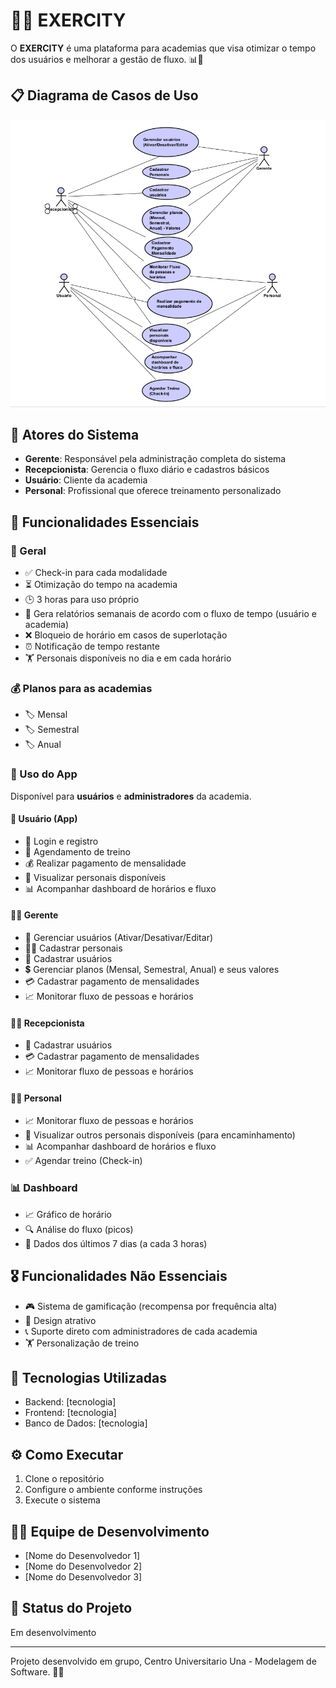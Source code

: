 # 🏋️‍♂️ EXERCITY

O **EXERCITY** é uma plataforma para academias que visa otimizar o tempo dos usuários e melhorar a gestão de fluxo. 📊💪

## 📋 Diagrama de Casos de Uso
![Diagrama de Casos de Uso](./caso-de-uso.png)

## 👥 Atores do Sistema
- **Gerente**: Responsável pela administração completa do sistema
- **Recepcionista**: Gerencia o fluxo diário e cadastros básicos
- **Usuário**: Cliente da academia
- **Personal**: Profissional que oferece treinamento personalizado

## 🚀 Funcionalidades Essenciais

### **🔹 Geral**
- ✅ Check-in para cada modalidade
- ⏳ Otimização do tempo na academia
- 🕒 3 horas para uso próprio
- 📅 Gera relatórios semanais de acordo com o fluxo de tempo (usuário e academia)
- ❌ Bloqueio de horário em casos de superlotação
- ⏰ Notificação de tempo restante
- 🏋️ Personais disponíveis no dia e em cada horário

### **💰 Planos para as academias**
- 🏷️ Mensal
- 🏷️ Semestral
- 🏷️ Anual

### **📱 Uso do App**
Disponível para **usuários** e **administradores** da academia.

#### **👤 Usuário (App)**
- 🔑 Login e registro
- 📌 Agendamento de treino
- 💰 Realizar pagamento de mensalidade
- 👀 Visualizar personais disponíveis
- 📊 Acompanhar dashboard de horários e fluxo

#### **👨‍💼 Gerente**
- 👥 Gerenciar usuários (Ativar/Desativar/Editar)
- 🏋️‍♀️ Cadastrar personais
- 📝 Cadastrar usuários
- 💲 Gerenciar planos (Mensal, Semestral, Anual) e seus valores
- 💳 Cadastrar pagamento de mensalidades
- 📈 Monitorar fluxo de pessoas e horários

#### **🧑‍💼 Recepcionista**
- 📝 Cadastrar usuários
- 💳 Cadastrar pagamento de mensalidades
- 📈 Monitorar fluxo de pessoas e horários

#### **🏋️‍♂️ Personal**
- 📈 Monitorar fluxo de pessoas e horários
- 👀 Visualizar outros personais disponíveis (para encaminhamento)
- 📊 Acompanhar dashboard de horários e fluxo
- ✅ Agendar treino (Check-in)

### **📊 Dashboard**
- 📈 Gráfico de horário
- 🔍 Análise do fluxo (picos)
- 📆 Dados dos últimos 7 dias (a cada 3 horas)

## 🎖️ Funcionalidades Não Essenciais
- 🎮 Sistema de gamificação (recompensa por frequência alta)
- 🎨 Design atrativo
- 📞 Suporte direto com administradores de cada academia
- 🏋️ Personalização de treino

## 🔧 Tecnologias Utilizadas
- Backend: [tecnologia]
- Frontend: [tecnologia]
- Banco de Dados: [tecnologia]

## ⚙️ Como Executar
1. Clone o repositório
2. Configure o ambiente conforme instruções
3. Execute o sistema

## 👨‍💻 Equipe de Desenvolvimento
- [Nome do Desenvolvedor 1]
- [Nome do Desenvolvedor 2]
- [Nome do Desenvolvedor 3]

## 📌 Status do Projeto
Em desenvolvimento

---

Projeto desenvolvido em grupo, Centro Universitario Una - Modelagem de Software. 🚀🔥
